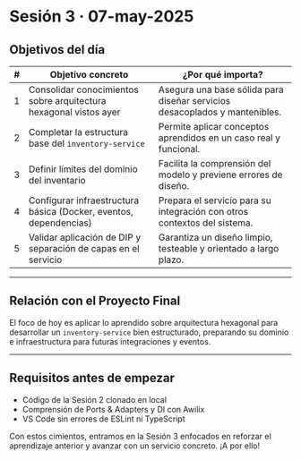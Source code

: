 # Sesión 3 · 07-may-2025  

## Objetivos del día

| # | Objetivo concreto                                                  | ¿Por qué importa?                                                            |
|---|--------------------------------------------------------------------|-------------------------------------------------------------------------------|
| 1 | Consolidar conocimientos sobre arquitectura hexagonal vistos ayer | Asegura una base sólida para diseñar servicios desacoplados y mantenibles.   |
| 2 | Completar la estructura base del `inventory-service`               | Permite aplicar conceptos aprendidos en un caso real y funcional.            |
| 3 | Definir límites del dominio del inventario                        | Facilita la comprensión del modelo y previene errores de diseño.             |
| 4 | Configurar infraestructura básica (Docker, eventos, dependencias) | Prepara el servicio para su integración con otros contextos del sistema.     |
| 5 | Validar aplicación de DIP y separación de capas en el servicio    | Garantiza un diseño limpio, testeable y orientado a largo plazo.             |

---

## Relación con el Proyecto Final

El foco de hoy es aplicar lo aprendido sobre arquitectura hexagonal para desarrollar un `inventory-service` bien estructurado, preparando su dominio e infraestructura para futuras integraciones y eventos.

---

## Requisitos antes de empezar

- Código de la Sesión 2 clonado en local
- Comprensión de Ports & Adapters y DI con Awilix  
- VS Code sin errores de ESLint ni TypeScript  

Con estos cimientos, entramos en la Sesión 3 enfocados en reforzar el aprendizaje anterior y avanzar con un servicio concreto. ¡A por ello!